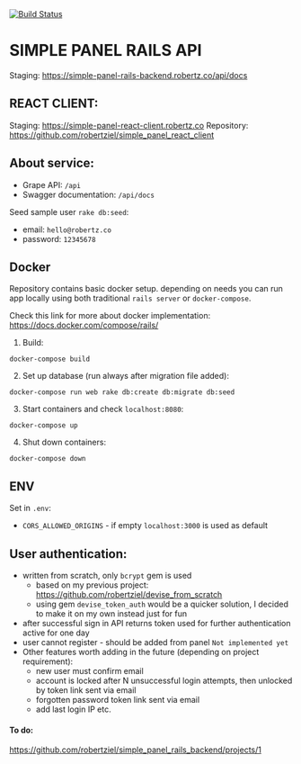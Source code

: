 <!-- Build Status -->
<a href="https://travis-ci.org/robertziel/simple_panel_rails_backend">
  <img src="https://travis-ci.org/robertziel/simple_panel_rails_backend.svg" alt="Build Status" />
</a>

# SIMPLE PANEL RAILS API

Staging: https://simple-panel-rails-backend.robertz.co/api/docs

## REACT CLIENT:
Staging: https://simple-panel-react-client.robertz.co
Repository: https://github.com/robertziel/simple_panel_react_client

## About service:
* Grape API: `/api`
* Swagger documentation: `/api/docs`

Seed sample user `rake db:seed`:
* email: `hello@robertz.co`
* password: `12345678`

## Docker

Repository contains basic docker setup. depending on needs you can run app locally using both traditional `rails server` or `docker-compose`.

Check this link for more about docker implementation:
https://docs.docker.com/compose/rails/

1. Build:
```
docker-compose build
```

2. Set up database (run always after migration file added):
```
docker-compose run web rake db:create db:migrate db:seed
```

3. Start containers and check `localhost:8080`:
```
docker-compose up
```

4. Shut down containers:
```
docker-compose down
```

## ENV
Set in `.env`:
* `CORS_ALLOWED_ORIGINS` - if empty `localhost:3000` is used as default

## User authentication:
* written from scratch, only `bcrypt` gem is used
  * based on my previous project:
  https://github.com/robertziel/devise_from_scratch
  * using gem `devise_token_auth` would be a quicker solution, I decided to make it on my own instead just for fun
* after successful sign in API returns token used for further authentication active for one day
* user cannot register - should be added from panel `Not implemented yet`
* Other features worth adding in the future (depending on project requirement):
  * new user must confirm email
  * account is locked after N unsuccessful login attempts, then unlocked by token link sent via email
  * forgotten password token link sent via email
  * add last login IP etc.

#### To do:
https://github.com/robertziel/simple_panel_rails_backend/projects/1
